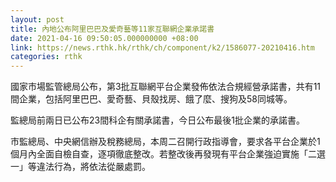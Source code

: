 ```yaml
---
layout: post
title: 內地公布阿里巴巴及愛奇藝等11家互聯網企業承諾書
date: 2021-04-16 09:50:05.000000000 +08:00
link: https://news.rthk.hk/rthk/ch/component/k2/1586077-20210416.htm
categories: rthk
---
```


國家市場監管總局公布，第3批互聯網平台企業發佈依法合規經營承諾書，共有11間企業，包括阿里巴巴、愛奇藝、貝殼找房、餓了麼、搜狗及58同城等。

監總局前兩日已公布23間科企有關承諾書，今日公布最後1批企業的承諾書。

市監總局、中央網信辦及稅務總局，本周二召開行政指導會，要求各平台企業於1個月內全面自檢自查，逐項徹底整改。若整改後再發現有平台企業強迫實施「二選一」等違法行為，將依法從嚴處罰。
